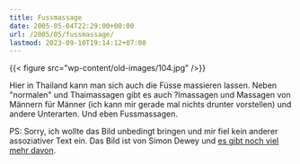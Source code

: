 ```yaml
---
title: Fussmassage
date: 2005-05-04T22:29:00+00:00
url: /2005/05/fussmassage/
lastmod: 2023-09-10T19:14:12+07:00
---
```

{{< figure src="wp-content/old-images/104.jpg" />}}

Hier in Thailand kann man sich auch die Füsse massieren lassen. Neben "normalen" und Thaimassagen gibt es auch ?lmassagen und Massagen von Männern für Männer (ich kann mir gerade mal nichts drunter vorstellen) und andere Unterarten. Und eben Fussmassagen.

PS: Sorry, ich wollte das Bild unbedingt bringen und mir fiel kein anderer assoziativer Text ein. Das Bild ist von Simon Dewey und [es gibt noch viel mehr davon][1].

 [1]: http://www.erasmagazine.com/jesus/galeria.shtml
